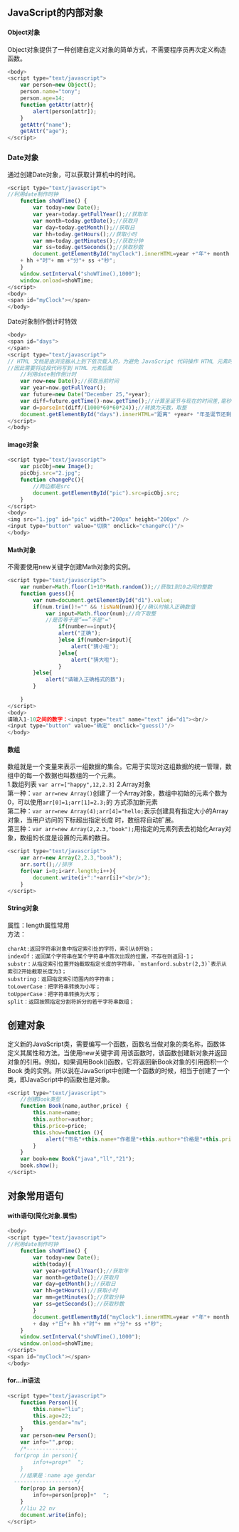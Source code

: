 ## JavaScript的内部对象
#### Object对象
Object对象提供了一种创建自定义对象的简单方式，不需要程序员再次定义构造函数。
```javascript
<body>
<script type="text/javascript">
	var person=new Object();
	person.name="tony";
	person.age=14;
	function getAttr(attr){
		alert(person[attr]);
	}
	getAttr("name");
	getAttr("age");
</script>
```
### Date对象
通过创建Date对象，可以获取计算机中的时间。
```javascript
<script type="text/javascript">
//利用date制作时钟
	function shoWTime() {
		var today=new Date();
		var year=today.getFullYear();//获取年
		var month=today.getDate();//获取月
		var day=today.getMonth();//获取日
		var hh=today.getHours();//获取小时
		var mm=today.getMinutes();//获取分钟
		var ss=today.getSeconds();//获取秒数
		document.getElementById("myClock").innerHTML=year +"年"+ month +"月"+ day +"日"
    + hh +"时"+ mm +"分"+ ss +"秒";
	}
	window.setInterval("shoWTime(),1000");
	window.onload=shoWTime;
</script>
<body>
<span id="myClock"></span>
</body>
```
Date对象制作倒计时特效
```javascript
<body>
<span id="days">
</span>
<script type="text/javascript">
// HTML 文档是由浏览器从上到下依次载入的，为避免 JavaScript 代码操作 HTML 元素时，HTML 元素还未载入而报错（对象不存在），
//因此需要将这段代码写到 HTML 元素后面
	//利用date制作倒计时
	var now=new Date();//获取当前时间
	var year=now.getFullYear();
	var future=new Date("December 25,"+year);
	var diff=future.getTime()-now.getTime();//计算圣诞节与现在的时间差,毫秒
	var d=parseInt(diff/(1000*60*60*24));//转换为天数，取整
	document.getElementById("days").innerHTML="距离" +year+ "年圣诞节还剩" +d+ "天"; 
</script>
</body>
```
#### image对象
```javascript
<script type="text/javascript">
	var picObj=new Image();
	picObj.src="2.jpg";
	function changePc(){
		//两边都是src
		document.getElementById("pic").src=picObj.src;
	}
</script>
<body>
<img src="1.jpg" id="pic" width="200px" height="200px" />
<input type="button" value="切换" onclick="changePc()"/>
</body>
```
#### Math对象
不需要使用new关键字创建Math对象的实例。
```javascript
<script type="text/javascript">
	var number=Math.floor(1+10*Math.random());//获取1到10之间的整数
	function guess(){
		var num=document.getElementById("d1").value;
		if(num.trim()!="" && !isNaN(num)){//确认时输入正确数值
			var input=Math.floor(num);//向下取整
			//是否等于是“==”不是"="
				if(number==input){
				alert("正确");
				}else if(number>input){
					alert("猜小啦");
				}else{
					alert("猜大啦");
				}
		}else{
			alert("请输入正确格式的数");
		}
		
	}
</script>
<body>
请输入1-10之间的数字：<input type="text" name="text" id="d1"><br/>
<input type="button" value="确定" onclick="guess()"/>
</body>
```
#### 数组
数组就是一个变量来表示一组数据的集合。它用于实现对这组数据的统一管理，数组中的每一个数据也叫数组的一个元素。<br/>
1.数组列表
`var arr=["happy",12,2.3]`
2.Array对象<br/>
第一种：`var arr=new Array()`创建了一个Array对象，数组中初始的元素个数为0，可以使用`arr[0]=1;arr[1]=2.3;`的
方式添加新元素<br/>
第二种：`var arr=new Array(4);arr[4]="hello;`表示创建具有指定大小的Array对象，当用户访问的下标超出指定长度
时，数组将自动扩展。<br/>
第三种：`var arr=new Array(2,2.3,"book");`用指定的元素列表去初始化Array对象，数组的长度是设置的元素的数目。
```javascript
<script type="text/javascript">
	var arr=new Array(2,2.3,"book");
	arr.sort();//排序
	for(var i=0;i<arr.length;i++){
		document.write(i+":"+arr[i]+"<br/>");
	}
</script>
```
#### String对象
属性：length属性常用<br/>
方法：
```
charAt:返回字符串对象中指定索引处的字符，索引从0开始；
indexOf：返回某个字符串在某个字符串中首次出现的位置，不存在则返回-1；
substr：从指定索引位置开始截取指定长度的字符串，`mstanford.substr(2,3)`表示从索引2开始截取长度为3；
substring：返回指定索引范围内的字符串；
toLowerCase：把字符串转换为小写；
toUpperCase：把字符串转换为大写；
split：返回按照指定分割符拆分的若干字符串数组；
```
## 创建对象
定义新的JavaScript类，需要编写一个函数，函数名当做对象的类名称，函数体定义其属性和方法。当使用new关键字调
用该函数时，该函数创建新对象并返回对象的引用。例如，如果调用Book()函数，它将返回新Book对象的引用面积一个Book
类的实例。所以说在JavaScript中创建一个函数的时候，相当于创建了一个类，即JavaScript中的函数也是对象。
```javascript
<script type="text/javascript">
	//创建Book类型
	function Book(name,author,price) {
		this.name=name;
		this.author=author;
		this.price=price;
		this.show=function (){
			alert("书名"+this.name+"作者是"+this.author+"价格是"+this.price);
		}
	}
	var book=new Book("java","ll","21");
	book.show();
</script>
```
## 对象常用语句
#### with语句(简化对象.属性)
```javascript
<body>
<script type="text/javascript">
//利用date制作时钟
	function shoWTime() {
		var today=new Date();
		with(today){
		var year=getFullYear();//获取年
		var month=getDate();//获取月
		var day=getMonth();//获取日
		var hh=getHours();//获取小时
		var mm=getMinutes();//获取分钟
		var ss=getSeconds();//获取秒数
		}
		document.getElementById("myClock").innerHTML=year +"年"+ month +"月"
		+ day +"日"+ hh +"时"+ mm +"分"+ ss +"秒";
	}
	window.setInterval("shoWTime(),1000");
	window.onload=shoWTime;
</script>
<span id="myClock"></span>
</body>
```
#### for...in语法
```javascript
<script type="text/javascript">
	function Person(){
		this.name="liu";
		this.age=22;
		this.gendar="nv";
	}
	var person=new Person();
	var info="",prop;
	/*----------------
  for(prop in person){
		info+=prop+"  ";
	}
	//结果是：name age gendar
  -------------------*/
	for(prop in person){
		info+=person[prop]+"  ";
	}
	//liu 22 nv
	document.write(info);
</script>
```
